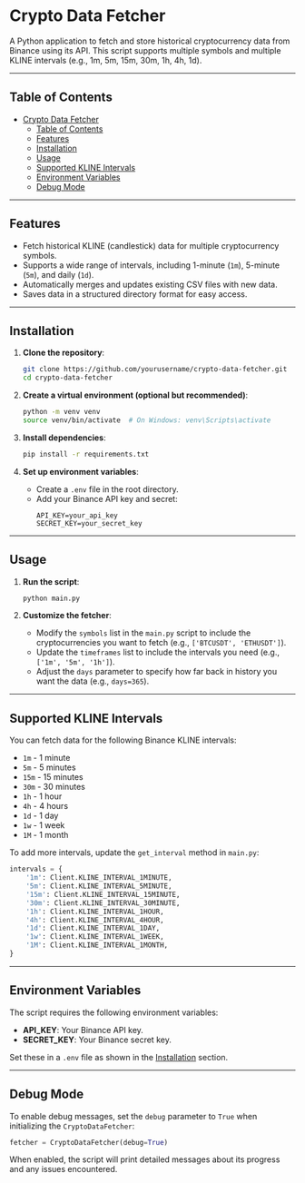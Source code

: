 
# Crypto Data Fetcher

A Python application to fetch and store historical cryptocurrency data from Binance using its API. This script supports multiple symbols and multiple KLINE intervals (e.g., 1m, 5m, 15m, 30m, 1h, 4h, 1d).

---

## Table of Contents
- [Crypto Data Fetcher](#crypto-data-fetcher)
  - [Table of Contents](#table-of-contents)
  - [Features](#features)
  - [Installation](#installation)
  - [Usage](#usage)
  - [Supported KLINE Intervals](#supported-kline-intervals)
  - [Environment Variables](#environment-variables)
  - [Debug Mode](#debug-mode)

---

## Features
- Fetch historical KLINE (candlestick) data for multiple cryptocurrency symbols.
- Supports a wide range of intervals, including 1-minute (`1m`), 5-minute (`5m`), and daily (`1d`).
- Automatically merges and updates existing CSV files with new data.
- Saves data in a structured directory format for easy access.

---

## Installation

1. **Clone the repository**:
   ```bash
   git clone https://github.com/yourusername/crypto-data-fetcher.git
   cd crypto-data-fetcher
   ```

2. **Create a virtual environment (optional but recommended)**:
   ```bash
   python -m venv venv
   source venv/bin/activate  # On Windows: venv\Scripts\activate
   ```

3. **Install dependencies**:
   ```bash
   pip install -r requirements.txt
   ```

4. **Set up environment variables**:
   - Create a `.env` file in the root directory.
   - Add your Binance API key and secret:
     ```env
     API_KEY=your_api_key
     SECRET_KEY=your_secret_key
     ```

---

## Usage

1. **Run the script**:
   ```bash
   python main.py
   ```

2. **Customize the fetcher**:
   - Modify the `symbols` list in the `main.py` script to include the cryptocurrencies you want to fetch (e.g., `['BTCUSDT', 'ETHUSDT']`).
   - Update the `timeframes` list to include the intervals you need (e.g., `['1m', '5m', '1h']`).
   - Adjust the `days` parameter to specify how far back in history you want the data (e.g., `days=365`).

---

## Supported KLINE Intervals

You can fetch data for the following Binance KLINE intervals:
- `1m` - 1 minute
- `5m` - 5 minutes
- `15m` - 15 minutes
- `30m` - 30 minutes
- `1h` - 1 hour
- `4h` - 4 hours
- `1d` - 1 day
- `1w` - 1 week
- `1M` - 1 month

To add more intervals, update the `get_interval` method in `main.py`:
```python
intervals = {
    '1m': Client.KLINE_INTERVAL_1MINUTE,
    '5m': Client.KLINE_INTERVAL_5MINUTE,
    '15m': Client.KLINE_INTERVAL_15MINUTE,
    '30m': Client.KLINE_INTERVAL_30MINUTE,
    '1h': Client.KLINE_INTERVAL_1HOUR,
    '4h': Client.KLINE_INTERVAL_4HOUR,
    '1d': Client.KLINE_INTERVAL_1DAY,
    '1w': Client.KLINE_INTERVAL_1WEEK,
    '1M': Client.KLINE_INTERVAL_1MONTH,
}
```

---

## Environment Variables

The script requires the following environment variables:
- **API_KEY**: Your Binance API key.
- **SECRET_KEY**: Your Binance secret key.

Set these in a `.env` file as shown in the [Installation](#installation) section.

---

## Debug Mode

To enable debug messages, set the `debug` parameter to `True` when initializing the `CryptoDataFetcher`:
```python
fetcher = CryptoDataFetcher(debug=True)
```

When enabled, the script will print detailed messages about its progress and any issues encountered.
